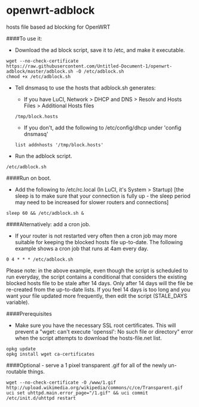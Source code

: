 # openwrt-adblock
hosts file based ad blocking for OpenWRT

####To use it:

* Download the ad block script, save it to /etc, and make it executable.
```
wget --no-check-certificate https://raw.githubusercontent.com/Untitled-Document-1/openwrt-adblock/master/adblock.sh -O /etc/adblock.sh
chmod +x /etc/adblock.sh
```

* Tell dnsmasq to use the hosts that adblock.sh generates:
    * If you have LuCI, Network > DHCP and DNS > Resolv and Hosts Files > Additional Hosts files
    ```
    /tmp/block.hosts
    ```
    * If you don't, add the following to /etc/config/dhcp under 'config dnsmasq'
    ```
    list addnhosts '/tmp/block.hosts'
    ```

* Run the adblock script.
```
/etc/adblock.sh
```

####Run on boot.
* Add the following to /etc/rc.local (In LuCI, it's System > Startup) [the sleep is to make sure that your connection is fully up - the sleep period may need to be increased for slower routers and connections]
```
sleep 60 && /etc/adblock.sh &
```
####Alternatively: add a cron job.
* If your router is not restarted very often then a cron job may more suitable for keeping the blocked hosts file up-to-date. The following example shows a cron job that runs at 4am every day.
````
0 4 * * * /etc/adblock.sh
````
Please note: in the above example, even though the script is scheduled to run everyday, the script contains a conditional that considers the existing blocked hosts file to be stale after 14 days. Only after 14 days will the file be re-created from the up-to-date lists. If you feel 14 days is too long and you want your file updated more frequently, then edit the script (STALE_DAYS variable).

####Prerequisites
* Make sure you have the necessary SSL root certificates. This will prevent a "wget: can't execute 'openssl': No such file or directory" error when the script attempts to download the hosts-file.net list.

```
opkg update
opkg install wget ca-certificates
```

####Optional - serve a 1 pixel transparent .gif for all of the newly un-routable things.
```
wget --no-check-certificate -O /www/1.gif http://upload.wikimedia.org/wikipedia/commons/c/ce/Transparent.gif
uci set uhttpd.main.error_page="/1.gif" && uci commit
/etc/init.d/uhttpd restart
```
